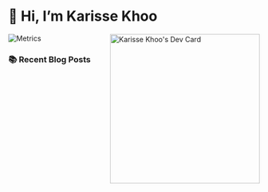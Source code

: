 <h1 dir="auto"> 👋 Hi, I’m Karisse Khoo</h1>
<div align="left" dir="auto>
  <a href="https://app.daily.dev/karissekhoo"><img align="right" src="https://api.daily.dev/devcards/f48460a5d7d3445caedba96c25dfb66f.png?r=3kx" width="300" alt="Karisse Khoo's Dev Card"/></a>
</div>

![Metrics](https://metrics.lecoq.io/karissekjw?template=classic&base.header=0&base.activity=0&base.community=0&base.repositories=0&base.metadata=0&languages=1&languages.limit=8&languages.threshold=0%25&languages.colors=github&languages.sections=most-used&languages.details=percentage&languages.indepth=false&languages.analysis.timeout=15&languages.categories=markup%2C%20programming&languages.recent.categories=markup%2C%20programming&languages.recent.load=300&languages.recent.days=14&config.timezone=Asia%2FSingapore)

### 📚 Recent Blog Posts
<!-- BLOG-POST-LIST:START -->
<!-- BLOG-POST-LIST:END -->
